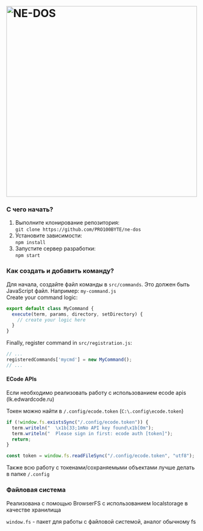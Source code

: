 <h1 align="left">
  <br>
  <a href="https://ne-dos.ru/"><img src="https://raw.githubusercontent.com/TheDayG0ne/ProjectArcade/master/.github/images/nedos-title.png" alt="NE-DOS" width="500"></a>
</h1>

### С чего начать?
1. Выполните клонирование репозитория: \
   `git clone https://github.com/PRO100BYTE/ne-dos`
2. Установите зависимости: \
   `npm install`
3. Запустите сервер разработки: \
   `npm start`


### Как создать и добавить команду?
Для начала, создайте файл команды в `src/commands`. Это должен быть JavaScript файл. Например: `my-command.js` \
Create your command logic:
```javascript
export default class MyCommand {
  execute(term, params, directory, setDirectory) {
    // create your logic here
  }
}
```

Finally, register command in `src/registration.js`:
```javascript
// ...
registeredCommands['mycmd'] = new MyCommand();
// ...
```

#### ECode APIs
Если необходимо реализовать работу с использованием ecode apis (lk.edwardcode.ru)

Токен можно найти в `/.config/ecode.token` (`C:\.config\ecode.token`)
```javascript
if (!window.fs.existsSync("/.config/ecode.token")) {
  term.writeln("  \x1b[33;1mNo API key found\x1b[0m");
  term.writeln("  Please sign in first: ecode auth [token]");
  return;
}

const token = window.fs.readFileSync("/.config/ecode.token", "utf8");
```

Также всю работу с токенами/сохраняемыми объектами лучше делать в папке `/.config`

### Файловая система
Реализована с помощью BrowserFS с использованием localstorage в качестве хранилища

`window.fs` - пакет для работы с файловой системой, аналог обычному fs